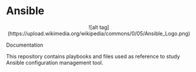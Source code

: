 # Ansible
<p align="center">
![alt tag](https://upload.wikimedia.org/wikipedia/commons/0/05/Ansible_Logo.png)
</p>

Documentation

This repository contains playbooks and files used as reference to study Ansible configuration management tool.
